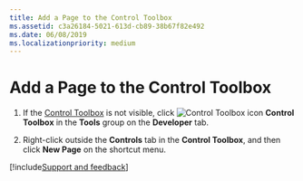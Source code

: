```yaml
---
title: Add a Page to the Control Toolbox
ms.assetid: c3a26184-5021-613d-cb89-38b67f82e492
ms.date: 06/08/2019
ms.localizationpriority: medium
---
```



# Add a Page to the Control Toolbox

1. If the [Control Toolbox](../Customizing-Forms/control-toolbox-overview.md) is not visible, click
![Control Toolbox icon](../../../images/0548_ZA06045100.gif) **Control Toolbox** in the **Tools** group on the **Developer** tab.
    
2. Right-click outside the **Controls** tab in the **Control Toolbox**, and then click **New Page** on the shortcut menu.

[!include[Support and feedback](~/includes/feedback-boilerplate.md)]